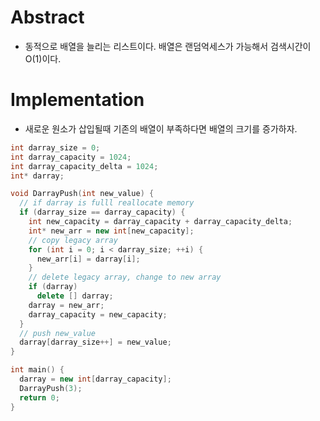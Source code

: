 # Abstract

- 동적으로 배열을 늘리는 리스트이다. 배열은 랜덤억세스가 가능해서
  검색시간이 O(1)이다.

# Implementation

- 새로운 원소가 삽입될때 기존의 배열이 부족하다면 배열의 크기를
  증가하자.

```cpp
int darray_size = 0;
int darray_capacity = 1024;
int darray_capacity_delta = 1024;
int* darray;

void DarrayPush(int new_value) {
  // if darray is fulll reallocate memory
  if (darray_size == darray_capacity) {
    int new_capacity = darray_capacity + darray_capacity_delta;
    int* new_arr = new int[new_capacity];
    // copy legacy array
    for (int i = 0; i < darray_size; ++i) {
      new_arr[i] = darray[i];
    }
    // delete legacy array, change to new array
    if (darray)
      delete [] darray;
    darray = new_arr;
    darray_capacity = new_capacity;
  }
  // push new_value
  darray[darray_size++] = new_value;
}

int main() {
  darray = new int[darray_capacity];
  DarrayPush(3);
  return 0;
}
```